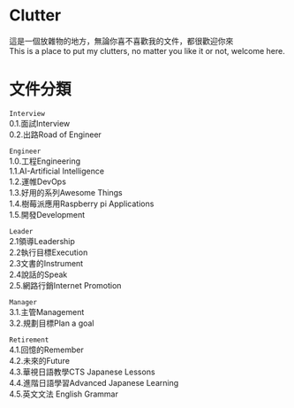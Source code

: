 # Clutter 
這是一個放雜物的地方，無論你喜不喜歡我的文件，都很歡迎你來  
This is a place to put my clutters, no matter you like it or not, welcome here.
# 文件分類

`Interview`  
0.1.面試Interview  
0.2.出路Road of Engineer  

`Engineer`  
1.0.工程Engineering  
1.1.AI-Artificial Intelligence  
1.2.運帷DevOps    
1.3.好用的系列Awesome Things   
1.4.樹莓派應用Raspberry pi Applications  
1.5.開發Development  

`Leader`  
2.1領導Leadership  
2.2執行目標Execution  
2.3文書的Instrument  
2.4說話的Speak  
2.5.網路行銷Internet Promotion  

`Manager`  
3.1.主管Management  
3.2.規劃目標Plan a goal 

`Retirement`  
4.1.回憶的Remember  
4.2.未來的Future  
4.3.華視日語教學CTS Japanese Lessons  
4.4.進階日語學習Advanced Japanese Learning  
4.5.英文文法 English Grammar   



